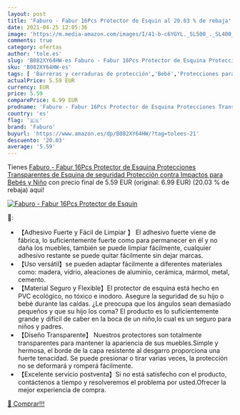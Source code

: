 ```yaml
---
layout: post
title: 'Faburo - Fabur 16Pcs Protector de Esquin al 20.03 % de rebaja'
date: 2021-04-25 12:05:36
image: 'https://m.media-amazon.com/images/I/41-b-c6YGYL._SL500_._SL400_.jpg'
comments: true
category: ofertas
author: 'tole.es'
slug: 'B082XY64HW-es Faburo - Fabur 16Pcs Protector de Esquina Protecciones...'
sku: 'B082XY64HW-es'
tags: [ 'Barreras y cerraduras de protección','Bebé','Protecciones para bordes y esquinas','Seguridad','bebés','faburo', ]
actualPrice: 5.59 EUR
currency: EUR
price: 5.59
comparePrice: 6.99 EUR
prodname: 'Faburo - Fabur 16Pcs Protector de Esquina Protecciones Transparentes de Esquina de seguridad Protección contra Impactos para Bebés y Niño'
country: 'es'
flag: '🇪🇸'
brand: 'Faburo'
buyurl: 'https://www.amazon.es/dp/B082XY64HW/?tag=tolees-21'
descuento: '20.03'
average: '5.59'
---
```


Tienes [Faburo - Fabur 16Pcs Protector de Esquina Protecciones Transparentes de Esquina de seguridad Protección contra Impactos para Bebés y Niño](https://www.amazon.es/dp/B082XY64HW/?tag=tolees-21) con precio final de  5.59 EUR (original: 6.99 EUR) (20.03 %  de rebaja) aqui!

[![Faburo - Fabur 16Pcs Protector de Esquin](https://m.media-amazon.com/images/I/41-b-c6YGYL._SL500_._SL400_.jpg)](https://www.amazon.es/dp/B082XY64HW/?tag=tolees-21)

🔎:

- 【Adhesivo Fuerte y Fácil de Limpiar 】 El adhesivo fuerte viene de fábrica, lo suficientemente fuerte como para permanecer en él y no daña los muebles, también se puede limpiar fácilmente, cualquier adhesivo restante se puede quitar fácilmente sin dejar marcas.
- 【Uso versátil】se pueden adaptar fácilmente a diferentes materiales como: madera, vidrio, aleaciones de aluminio, cerámica, mármol, metal, cemento.
- 【Material Seguro y Flexible】El protector de esquina está hecho en PVC ecológico, no tóxico e inodoro. Asegure la seguridad de su hijo o bebé durante las caídas. ¿Le preocupa que los ángulos sean demasiado pequeños y que su hijo los coma? El producto es lo suficientemente grande y difícil de caber en la boca de un niño,lo cual es un seguro para niños y padres.
- 【Diseño Transparente】 Nuestros protectores son totalmente transparentes para mantener la apariencia de sus muebles.Simple y hermosa, el borde de la capa resistente al desgarro proporciona una fuerte tenacidad. Se puede presionar o tirar varias veces, la protección no se deformará y romperá fácilmente.
- 【Excelente servicio postventa】Si no está satisfecho con el producto, contáctenos a tiempo y resolveremos el problema por usted.Ofrecer la mejor experiencia de compra.

[🛒 Comprar!!!](https://www.amazon.es/dp/B082XY64HW/?tag=tolees-21)
